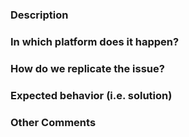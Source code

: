 ### Description
<!--- Describe your issue/bug/request in detail -->


### In which platform does it happen?
<!--- Describe the platform where the issue is happening (use a list if needed) -->
<!--- For example: -->
<!--- * Azure Ubuntu Data Science Virtual Machine. -->
<!--- * Other platforms.  -->


### How do we replicate the issue?
<!--- Please be specific as possible (use a list if needed). -->
<!--- For example: -->
<!--- * Create a conda environment for gpu -->
<!--- * Run unit test `test_timer.py` -->
<!--- * ... -->


### Expected behavior (i.e. solution)
<!--- For example:  -->
<!--- * The tests for the timer should pass successfully. -->


### Other Comments